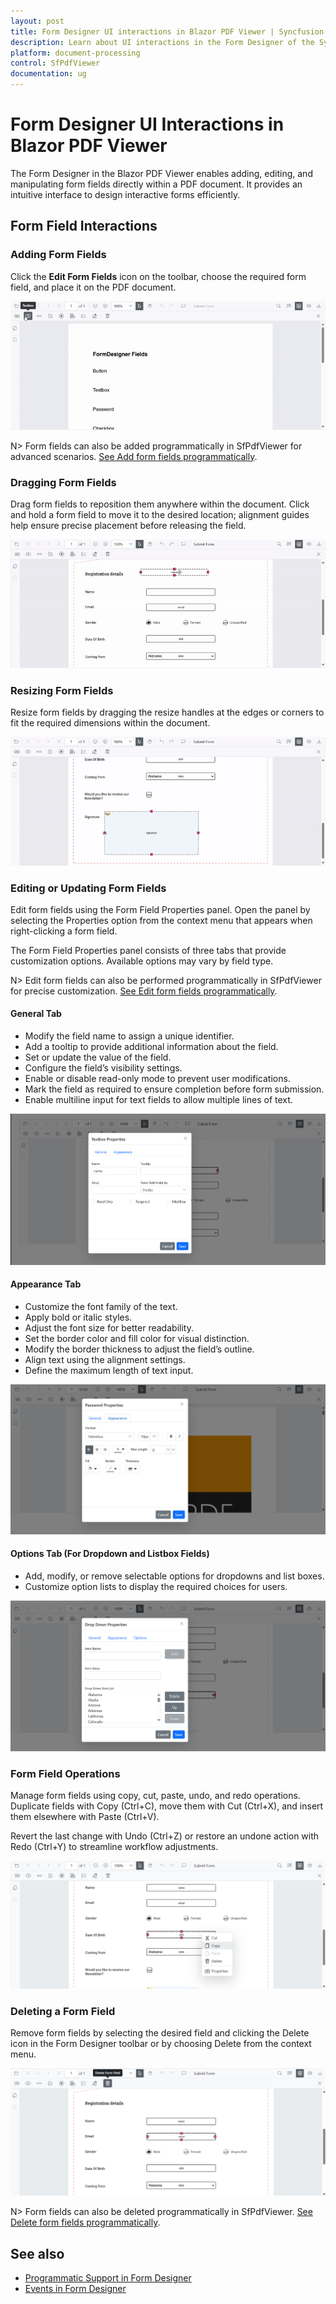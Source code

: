 ```yaml
---
layout: post
title: Form Designer UI interactions in Blazor PDF Viewer | Syncfusion
description: Learn about UI interactions in the Form Designer of the Syncfusion Blazor PDF Viewer Component.
platform: document-processing
control: SfPdfViewer
documentation: ug
---
```


# Form Designer UI Interactions in Blazor PDF Viewer

The Form Designer in the Blazor PDF Viewer enables adding, editing, and manipulating form fields directly within a PDF document. It provides an intuitive interface to design interactive forms efficiently.

## Form Field Interactions

### Adding Form Fields

Click the **Edit Form Fields** icon on the toolbar, choose the required form field, and place it on the PDF document.

![Add form fields using the Form Designer in SfPdfViewer](form-designer-images/add-formfields-formdesigner-sfpdfviewer.gif)

N> Form fields can also be added programmatically in SfPdfViewer for advanced scenarios.
[See Add form fields programmatically](./create-programmatically).

### Dragging Form Fields

Drag form fields to reposition them anywhere within the document. Click and hold a form field to move it to the desired location; alignment guides help ensure precise placement before releasing the field.

![Drag form fields in the Form Designer in SfPdfViewer](form-designer-images/drag-formfields-formdesigner-sfpdfviewer.gif)

### Resizing Form Fields

Resize form fields by dragging the resize handles at the edges or corners to fit the required dimensions within the document.

![Resize form fields in the Form Designer in SfPdfViewer](form-designer-images/resize-formfields-formdesigner-sfpdfviewer.gif)

### Editing or Updating Form Fields

Edit form fields using the Form Field Properties panel. Open the panel by selecting the Properties option from the context menu that appears when right-clicking a form field.

The Form Field Properties panel consists of three tabs that provide customization options. Available options may vary by field type.

N> Edit form fields can also be performed programmatically in SfPdfViewer for precise customization.
[See Edit form fields programmatically](./create-programmatically).

#### General Tab

* Modify the field name to assign a unique identifier.
* Add a tooltip to provide additional information about the field.
* Set or update the value of the field.
* Configure the field’s visibility settings.
* Enable or disable read-only mode to prevent user modifications.
* Mark the field as required to ensure completion before form submission.
* Enable multiline input for text fields to allow multiple lines of text.

![Edit properties in a textbox field](form-designer-images/textbox-propertypanel-sfpdfviewer.png)

#### Appearance Tab

* Customize the font family of the text.
* Apply bold or italic styles.
* Adjust the font size for better readability.
* Set the border color and fill color for visual distinction.
* Modify the border thickness to adjust the field’s outline.
* Align text using the alignment settings.
* Define the maximum length of text input.

![Edit appearance properties in a password field](form-designer-images/password-properypanel-apperance-formdesigner-sfpdfviewer.png)

#### Options Tab (For Dropdown and Listbox Fields)

* Add, modify, or remove selectable options for dropdowns and list boxes.
* Customize option lists to display the required choices for users.

![Edit options in a dropdown field](form-designer-images/dropdown-properypanel-options-sfpdfviewer.png)

### Form Field Operations

Manage form fields using copy, cut, paste, undo, and redo operations. Duplicate fields with Copy (Ctrl+C), move them with Cut (Ctrl+X), and insert them elsewhere with Paste (Ctrl+V).

Revert the last change with Undo (Ctrl+Z) or restore an undone action with Redo (Ctrl+Y) to streamline workflow adjustments.

![Form field operations using the context menu](form-designer-images/formfield-operations-sfpdfviewer.png)

### Deleting a Form Field

Remove form fields by selecting the desired field and clicking the Delete icon in the Form Designer toolbar or by choosing Delete from the context menu.

![Delete a form field through the UI](form-designer-images/delete-formfields-formdesigner-sfpdfviewer.png)

N> Form fields can also be deleted programmatically in SfPdfViewer.
[See Delete form fields programmatically](./create-programmatically).

## See also

* [Programmatic Support in Form Designer](./create-programmatically)
* [Events in Form Designer](./events)